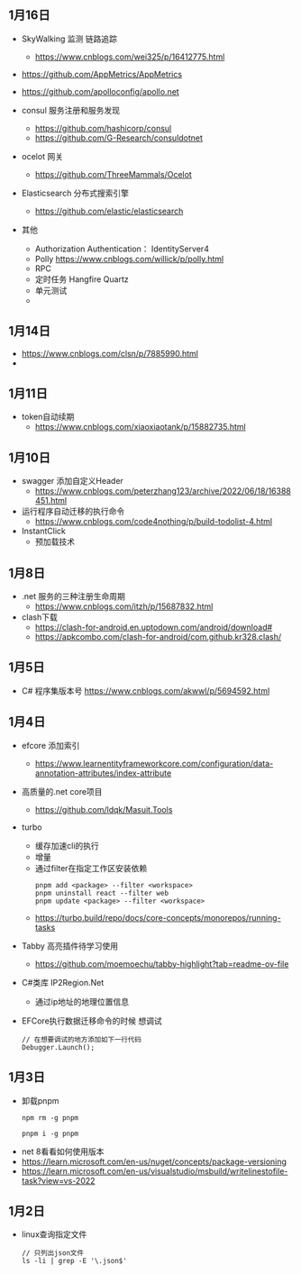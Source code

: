 ## 1月16日
- SkyWalking 监测  链路追踪
  - https://www.cnblogs.com/wei325/p/16412775.html
- https://github.com/AppMetrics/AppMetrics
- https://github.com/apolloconfig/apollo.net
- consul 服务注册和服务发现
  - https://github.com/hashicorp/consul
  - https://github.com/G-Research/consuldotnet
- ocelot 网关
  - https://github.com/ThreeMammals/Ocelot
- Elasticsearch 分布式搜索引擎
  - https://github.com/elastic/elasticsearch
  
- 其他
  - Authorization  Authentication： IdentityServer4
  - Polly https://www.cnblogs.com/willick/p/polly.html
  - RPC
  - 定时任务 Hangfire Quartz
  - 单元测试
  - 
## 1月14日
- https://www.cnblogs.com/clsn/p/7885990.html
- 
## 1月11日
- token自动续期
  - https://www.cnblogs.com/xiaoxiaotank/p/15882735.html
## 1月10日
- swagger 添加自定义Header
  - https://www.cnblogs.com/peterzhang123/archive/2022/06/18/16388451.html
- 运行程序自动迁移的执行命令
  - https://www.cnblogs.com/code4nothing/p/build-todolist-4.html
- InstantClick
  - 预加载技术
## 1月8日
- .net 服务的三种注册生命周期 
  - https://www.cnblogs.com/itzh/p/15687832.html
- clash下载 
  - https://clash-for-android.en.uptodown.com/android/download#
  - https://apkcombo.com/clash-for-android/com.github.kr328.clash/
## 1月5日
- C# 程序集版本号 https://www.cnblogs.com/akwwl/p/5694592.html
## 1月4日
- efcore 添加索引
  - https://www.learnentityframeworkcore.com/configuration/data-annotation-attributes/index-attribute
- 高质量的.net core项目
  - https://github.com/ldqk/Masuit.Tools
- turbo 
  - 缓存加速cli的执行
  - 增量
  - 通过filter在指定工作区安装依赖
    ```
    pnpm add <package> --filter <workspace>
    pnpm uninstall react --filter web
    pnpm update <package> --filter <workspace>
    ```
  - https://turbo.build/repo/docs/core-concepts/monorepos/running-tasks
- Tabby 高亮插件待学习使用
  - https://github.com/moemoechu/tabby-highlight?tab=readme-ov-file

- C#类库 IP2Region.Net
  - 通过ip地址的地理位置信息
- EFCore执行数据迁移命令的时候 想调试
  ```
  // 在想要调试的地方添加如下一行代码
  Debugger.Launch();
  ```
## 1月3日
- 卸载pnpm
  ```
  npm rm -g pnpm
  
  pnpm i -g pnpm
  ```
- net 8看看如何使用版本
 - https://learn.microsoft.com/en-us/nuget/concepts/package-versioning
 - https://learn.microsoft.com/en-us/visualstudio/msbuild/writelinestofile-task?view=vs-2022
## 1月2日
- linux查询指定文件
  ```
  // 只列出json文件
  ls -li | grep -E '\.json$'
  ```


